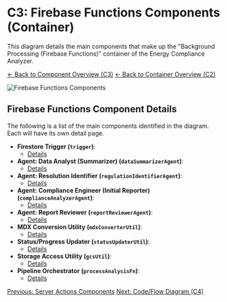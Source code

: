 # C3: Firebase Functions Components (Container)

This diagram details the main components that make up the "Background Processing (Firebase Functions)" container of the Energy Compliance Analyzer.

[<- Back to Component Overview (C3)](./index.md)
[<- Back to Container Overview (C2)](../c2-containers/index.md)

![Firebase Functions Components](http://www.plantuml.com/plantuml/proxy?cache=no&src=https://raw.githubusercontent.com/limazix/energy-compliance-analyzer/main/docs/plantuml/c3-firebase-functions-components.iuml)

## Firebase Functions Component Details

The following is a list of the main components identified in the diagram. Each will have its own detail page.

- **Firestore Trigger (`trigger`)**:
  - [Details](./firebase-functions/trigger.md)
- **Agent: Data Analyst (Summarizer) (`dataSummarizerAgent`)**:
  - [Details](./firebase-functions/data-summarizer-agent.md)
- **Agent: Resolution Identifier (`regulationIdentifierAgent`)**:
  - [Details](./firebase-functions/regulation-identifier-agent.md)
- **Agent: Compliance Engineer (Initial Reporter) (`complianceAnalyzerAgent`)**:
  - [Details](./firebase-functions/compliance-analyzer-agent.md)
- **Agent: Report Reviewer (`reportReviewerAgent`)**:
  - [Details](./firebase-functions/report-reviewer-agent.md)
- **MDX Conversion Utility (`mdxConverterUtil`)**:
  - [Details](./firebase-functions/mdx-converter-util.md)
- **Status/Progress Updater (`statusUpdaterUtil`)**:
  - [Details](./firebase-functions/status-updater-util.md)
- **Storage Access Utility (`gcsUtil`)**:
  - [Details](./firebase-functions/gcs-util.md)
- **Pipeline Orchestrator (`processAnalysisFn`)**:
  - [Details](./firebase-functions/process-analysis-fn.md)

[Previous: Server Actions Components](./02-server-actions-components.md)
[Next: Code/Flow Diagram (C4)](../c4-code/index.md)
